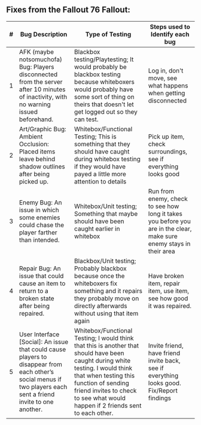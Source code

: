 ## Fixes from the Fallout 76 Fallout:
| # |	Bug Description |	Type of Testing |	Steps used to Identify each bug |
| --- | --- | --- | --- |
| 1 | AFK (maybe notsomuchofa) Bug: Players disconnected from the server after 10 minutes of inactivity, with no warning issued beforehand. | Blackbox testing/Playtesting; It would probably be blackbox testing because whiteboxers would probably have some sort of thing on theirs that doesn't let get logged out so they can test. | Log in, don't move, see what happens when getting disconnected |			
| 2 | Art/Graphic Bug: Ambient Occlusion: Placed items leave behind shadow outlines after being picked up. | Whitebox/Functional Testing; This is something that they should have caught during whitebox testing if they would have payed a little more attention to details | Pick up item, check surroundings, see if everything looks good |			
| 3 | Enemy Bug: An issue in which some enemies could chase the player farther than intended. | Whitebox/Unit testing; Something that maybe should have been caught earlier in whitebox | Run from enemy, check to see how long it takes you before you are in the clear, make sure enemy stays in their area |	
| 4 | Repair Bug: An issue that could cause an item to return to a broken state after being repaired. | Blackbox/Unit testing; Probably blackbox because once the whiteboxers fix something and it repairs they probably move on directly afterwards without using that item again | Have broken item, repair item, use item, see how good it was repaired. |	
| 5 | User Interface [Social]: An issue that could cause players to disappear from each other’s social menus if two players each sent a friend invite to one another. | Whitebox/Functional Testing; I would think that this is another that should have been caught during white testing. I would think that when testing this function of sending friend invites to check to see what would happen if 2 friends sent to each other.  | Invite friend, have friend invite back, see if everything looks good. Fix/Report findings |		
